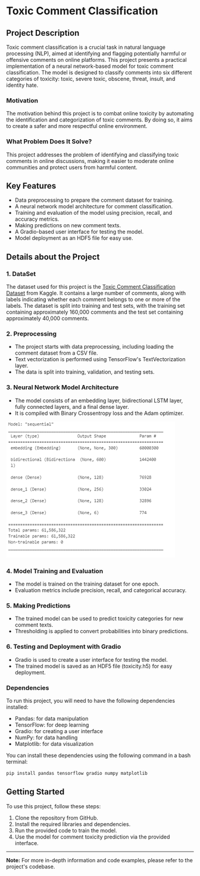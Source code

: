 # Toxic Comment Classification

## Project Description
Toxic comment classification is a crucial task in natural language processing (NLP), aimed at identifying and flagging potentially harmful or offensive comments on online platforms. This project presents a practical implementation of a neural network-based model for toxic comment classification. The model is designed to classify comments into six different categories of toxicity: toxic, severe toxic, obscene, threat, insult, and identity hate.

### Motivation
The motivation behind this project is to combat online toxicity by automating the identification and categorization of toxic comments. By doing so, it aims to create a safer and more respectful online environment.

### What Problem Does It Solve?
This project addresses the problem of identifying and classifying toxic comments in online discussions, making it easier to moderate online communities and protect users from harmful content.

## Key Features
- Data preprocessing to prepare the comment dataset for training.
- A neural network model architecture for comment classification.
- Training and evaluation of the model using precision, recall, and accuracy metrics.
- Making predictions on new comment texts.
- A Gradio-based user interface for testing the model.
- Model deployment as an HDF5 file for easy use.

## Details about the Project

### 1. DataSet

The dataset used for this project is the [Toxic Comment Classification Dataset](https://www.kaggle.com/c/jigsaw-toxic-comment-classification-challenge) from Kaggle. It contains a large number of comments, along with labels indicating whether each comment belongs to one or more of the labels. The dataset is split into training and test sets, with the training set containing approximately 160,000 comments and the test set containing approximately 40,000 comments.

### 2. Preprocessing
- The project starts with data preprocessing, including loading the comment dataset from a CSV file.
- Text vectorization is performed using TensorFlow's TextVectorization layer.
- The data is split into training, validation, and testing sets.

### 3. Neural Network Model Architecture
- The model consists of an embedding layer, bidirectional LSTM layer, fully connected layers, and a final dense layer.
- It is compiled with Binary Crossentropy loss and the Adam optimizer.

![image](https://github.com/naman2398/Naman.Portfolio/blob/main/images/toxic.PNG)

### 4. Model Training and Evaluation
- The model is trained on the training dataset for one epoch.
- Evaluation metrics include precision, recall, and categorical accuracy.

### 5. Making Predictions
- The trained model can be used to predict toxicity categories for new comment texts.
- Thresholding is applied to convert probabilities into binary predictions.

### 6. Testing and Deployment with Gradio
- Gradio is used to create a user interface for testing the model.
- The trained model is saved as an HDF5 file (toxicity.h5) for easy deployment.

### Dependencies

To run this project, you will need to have the following dependencies installed:

- Pandas: for data manipulation
- TensorFlow: for deep learning
- Gradio: for creating a user interface
- NumPy: for data handling
- Matplotlib: for data visualization

You can install these dependencies using the following command in a bash terminal:

```bash
pip install pandas tensorflow gradio numpy matplotlib
```


## Getting Started
To use this project, follow these steps:

1. Clone the repository from GitHub.
2. Install the required libraries and dependencies.
3. Run the provided code to train the model.
4. Use the model for comment toxicity prediction via the provided interface.

---

**Note:** For more in-depth information and code examples, please refer to the project's codebase.

